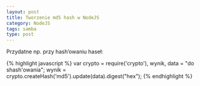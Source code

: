 ```yaml
---
layout: post
title: Tworzenie md5 hash w NodeJS
category: NodeJS
tags: samba
type: post
---
```

Przydatne np. przy hash’owaniu haseł:

{% highlight javascript %}
var crypto = require('crypto'), wynik, data = "do shash'owania";
wynik = crypto.createHash('md5').update(data).digest("hex");​
{% endhighlight %}
